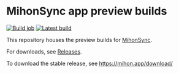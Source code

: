 # MihonSync app preview builds

[![Build job](https://github.com/alzhahirdev/mihonsync-preview/actions/workflows/build_app.yml/badge.svg)](https://github.com/alzhahirdev/mihonsync-preview/actions/workflows/build_app.yml) [![Latest build](https://img.shields.io/github/v/release/mihonapp/mihon-preview.svg?maxAge=3600&label=Latest%20build)](https://github.com/alzhahirdev/mihonsync-preview/releases)

This repository houses the preview builds for [MihonSync](https://github.com/alzhahirdev/mihonsync).

For downloads, see [Releases](https://github.com/alzhahirdev/mihonsync-preview/releases).

To download the stable release, see https://mihon.app/download/
